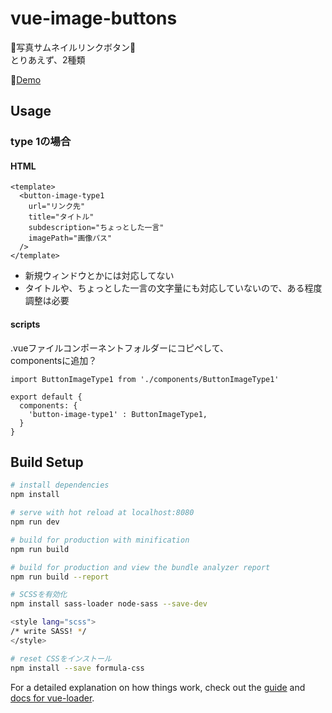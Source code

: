 # vue-image-buttons

🦉写真サムネイルリンクボタン🦉  
とりあえず、2種類  

🦉<a href="https://nananakamura.github.io/c/vue-image-buttons/index.html" target="_blank">Demo</a>


## Usage

### type 1の場合
#### HTML
```
<template>
  <button-image-type1
    url="リンク先"
    title="タイトル"
    subdescription="ちょっとした一言"
    imagePath="画像パス"
  />
</template>
```

* 新規ウィンドウとかには対応してない
* タイトルや、ちょっとした一言の文字量にも対応していないので、ある程度調整は必要

#### scripts

.vueファイルコンポーネントフォルダーにコピペして、  
componentsに追加？

```
import ButtonImageType1 from './components/ButtonImageType1'

export default {
  components: {
    'button-image-type1' : ButtonImageType1,
  }
}
```


## Build Setup

``` bash
# install dependencies
npm install

# serve with hot reload at localhost:8080
npm run dev

# build for production with minification
npm run build

# build for production and view the bundle analyzer report
npm run build --report

# SCSSを有効化
npm install sass-loader node-sass --save-dev

<style lang="scss">
/* write SASS! */
</style>

# reset CSSをインストール
npm install --save formula-css
```

For a detailed explanation on how things work, check out the [guide](http://vuejs-templates.github.io/webpack/) and [docs for vue-loader](http://vuejs.github.io/vue-loader).
